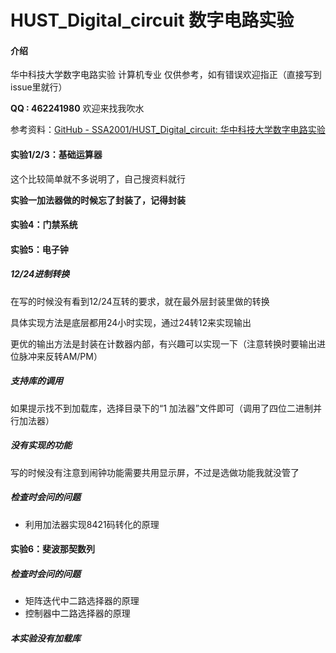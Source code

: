 # HUST_Digital_circuit 数字电路实验

#### 介绍

华中科技大学数字电路实验 计算机专业
仅供参考，如有错误欢迎指正（直接写到issue里就行）

**QQ : 462241980** 欢迎来找我吹水

参考资料：[GitHub - SSA2001/HUST_Digital_circuit: 华中科技大学数字电路实验](https://github.com/SSA2001/HUST_Digital_circuit)

#### 实验1/2/3：基础运算器

这个比较简单就不多说明了，自己搜资料就行

**实验一加法器做的时候忘了封装了，记得封装**

#### 实验4：门禁系统

#### 实验5：电子钟

##### 12/24进制转换

在写的时候没有看到12/24互转的要求，就在最外层封装里做的转换

具体实现方法是底层都用24小时实现，通过24转12来实现输出

更优的输出方法是封装在计数器内部，有兴趣可以实现一下（注意转换时要输出进位脉冲来反转AM/PM）

##### 支持库的调用

如果提示找不到加载库，选择目录下的“1 加法器”文件即可（调用了四位二进制并行加法器）

##### 没有实现的功能

写的时候没有注意到闹钟功能需要共用显示屏，不过是选做功能我就没管了

##### 检查时会问的问题

- 利用加法器实现8421码转化的原理

#### 实验6：斐波那契数列

##### 检查时会问的问题

- 矩阵迭代中二路选择器的原理
- 控制器中二路选择器的原理

##### 本实验没有加载库
